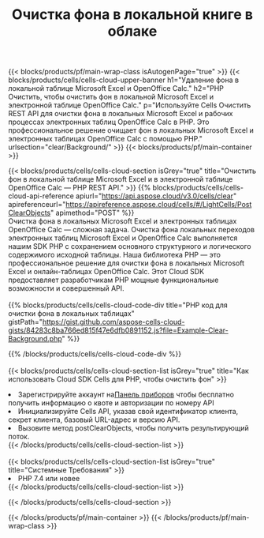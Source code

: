 ﻿---
title:  Очистка фона в локальной книге в облаке
description: Облачные API и SDK для очистки фона по телефонам Microsoft и OpenOffice Calc. Очистите фон в локальных таблицах с помощью облака Cells API. SDK поддерживает различные языки разработки. К ним относятся Android, C#, Go, Java, NodeJS, Perl, PHP, Python, Ruby и Swift.
---
{{< blocks/products/pf/main-wrap-class isAutogenPage="true" >}}
{{< blocks/products/cells/cells-cloud-upper-banner h1="Удаление фона в локальной таблице Microsoft Excel и OpenOffice Calc." h2="PHP Очистить, чтобы очистить фон в локальной Microsoft Excel и электронной таблице OpenOffice Calc." p="Используйте Cells Очистить REST API для очистки фона в локальных Microsoft Excel и рабочих процессах электронных таблиц OpenOffice Calc в PHP. Это профессиональное решение очищает фон в локальных Microsoft Excel и электронных таблицах OpenOffice Calc с помощью PHP." urlsection="clear/Background/" >}}
{{< blocks/products/pf/main-container >}}

{{< blocks/products/cells/cells-cloud-section isGrey="true" title="Очистить фон в локальной таблице Microsoft Excel и в электронной таблице OpenOffice Calc — PHP REST API." >}}
{{% blocks/products/cells/cells-cloud-api-reference apiurl="https://api.aspose.cloud/v3.0/cells/clear" apireferenceurl="https://apireference.aspose.cloud/cells/#/LightCells/PostClearObjects" apimethod="POST" %}}
<br/>
Очистка фона в локальных Microsoft Excel и электронных таблицах OpenOffice Calc — сложная задача. Очистка фона локальных переходов электронных таблиц Microsoft Excel и OpenOffice Calc выполняется нашим SDK PHP с сохранением основного структурного и логического содержимого исходной таблицы. Наша библиотека PHP — это профессиональное решение для очистки фона в локальных Microsoft Excel и онлайн-таблицах OpenOffice Calc. Этот Cloud SDK предоставляет разработчикам PHP мощные функциональные возможности и совершенный API.
<br/>
<br/>
{{% blocks/products/cells/cells-cloud-code-div title="PHP код для очистки фона в локальных таблицах" gistPath="https://gist.github.com/aspose-cells-cloud-gists/84283c8ba766ed815f47e6dfb0891152.js?file=Example-Clear-Background.php" %}}
  
{{% /blocks/products/cells/cells-cloud-code-div %}}
<br/>
<br/>
{{< blocks/products/cells/cells-cloud-section-list isGrey="true" title="Как использовать Cloud SDK Cells для PHP, чтобы очистить фон" >}}
<li> Зарегистрируйте аккаунт на<a href="https://dashboard.aspose.cloud/">Панель приборов</a> чтобы бесплатно получить информацию о квоте и авторизации по номеру API</li>
<li>Инициализируйте Cells API, указав свой идентификатор клиента, секрет клиента, базовый URL-адрес и версию API.</li>
<li>Вызовите метод postClearObjects, чтобы получить результирующий поток.</li>
{{< /blocks/products/cells/cells-cloud-section-list >}}
<br/>
<br/>
{{< blocks/products/cells/cells-cloud-section-list isGrey="true" title="Системные Требования" >}}
<li>PHP 7.4 или новее</li>
{{< /blocks/products/cells/cells-cloud-section-list >}}

{{< /blocks/products/cells/cells-cloud-section >}}

{{< /blocks/products/pf/main-container >}}
{{< /blocks/products/pf/main-wrap-class >}}
